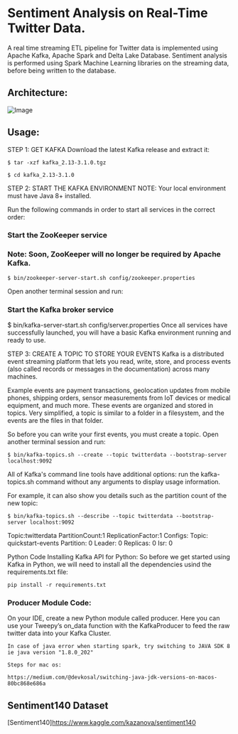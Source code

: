 # Sentiment Analysis on Real-Time Twitter Data.

A real time streaming ETL pipeline for Twitter data is implemented using Apache Kafka, Apache Spark and Delta Lake Database. Sentiment analysis is performed using Spark Machine Learning libraries on the streaming data, before being written to the database.

## Architecture:

![Image](https://github.com/madhavms/Twitter-Sentiment-Analyser/blob/main/Images/Architecture.jpg?raw=true)

## Usage:

STEP 1: GET KAFKA
Download the latest Kafka release and extract it:

```
$ tar -xzf kafka_2.13-3.1.0.tgz

$ cd kafka_2.13-3.1.0 
```


STEP 2: START THE KAFKA ENVIRONMENT
NOTE: Your local environment must have Java 8+ installed.

Run the following commands in order to start all services in the correct order:

### Start the ZooKeeper service
### Note: Soon, ZooKeeper will no longer be required by Apache Kafka.
```
$ bin/zookeeper-server-start.sh config/zookeeper.properties
```

Open another terminal session and run:

### Start the Kafka broker service
$ bin/kafka-server-start.sh config/server.properties
Once all services have successfully launched, you will have a basic Kafka environment running and ready to use.

STEP 3: CREATE A TOPIC TO STORE YOUR EVENTS
Kafka is a distributed event streaming platform that lets you read, write, store, and process events (also called records or messages in the documentation) across many machines.

Example events are payment transactions, geolocation updates from mobile phones, shipping orders, sensor measurements from IoT devices or medical equipment, and much more. These events are organized and stored in topics. Very simplified, a topic is similar to a folder in a filesystem, and the events are the files in that folder.

So before you can write your first events, you must create a topic. Open another terminal session and run:
```
$ bin/kafka-topics.sh --create --topic twitterdata --bootstrap-server localhost:9092
```
All of Kafka's command line tools have additional options: run the kafka-topics.sh command without any arguments to display usage information. 

 For example, it can also show you details such as the partition count of the new topic:

```
$ bin/kafka-topics.sh --describe --topic twitterdata --bootstrap-server localhost:9092
```

Topic:twitterdata PartitionCount:1    ReplicationFactor:1 Configs:
    Topic: quickstart-events Partition: 0    Leader: 0   Replicas: 0 Isr: 0

Python Code
Installing Kafka API for Python:
So before we get started using Kafka in Python, we will need to install all the dependencies usind the requirements.txt file:

```
pip install -r requirements.txt
```

### Producer Module Code:
On your IDE, create a new Python module called producer. Here you can use your Tweepy’s on_data function with the KafkaProducer to feed the raw twitter data into your Kafka Cluster.


```
In case of java error when starting spark, try switching to JAVA SDK 8
ie java version "1.8.0_202"

Steps for mac os: 

https://medium.com/@devkosal/switching-java-jdk-versions-on-macos-80bc868e686a
```
## Sentiment140 Dataset

[Sentiment140]https://www.kaggle.com/kazanova/sentiment140

